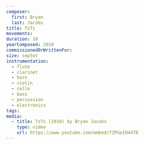 ```yaml
---
composer:
  first: Bryan
  last: Jacobs
title: TsTs
movements:
duration: 10
yearComposed: 2010
commissionedOrWrittenFor:
size: septet
instrumentation:
  - flute
  - clarinet
  - horn
  - violin
  - cello
  - bass
  - percussion
  - electronics
tags:
media:
  - title: TsTs (2010) by Bryan Jacobs
    type: video
    url: https://www.youtube.com/embed/TZPGeIO4478
---
```

